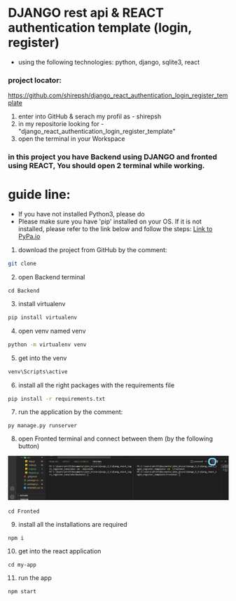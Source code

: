 
# DJANGO rest api & REACT authentication template (login, register)

- using the following technologies: python, django, sqlite3, react

### **project locator:**
https://github.com/shirepsh/django_react_authentication_login_register_template
1. enter into GitHub & serach my profil as - shirepsh
2. in my repositorie looking for - "django_react_authentication_login_register_template"
3. open the terminal in your Workspace 

### **in this project you have Backend using DJANGO and fronted using REACT, You should open 2 terminal while working.**


# **guide line:**
- If you have not installed Python3, please do
- Please make sure you have 'pip' installed on your OS. 
If it is not installed, please refer to the link below and follow the steps: [Link to PyPa.io](https://pip.pypa.io/en/stable/cli/pip_install/)




1. download the project from GitHub by the comment:
```bash
git clone
```
2. open Backend terminal 
```
cd Backend
```
3. install virtualenv
```bash 
pip install virtualenv
```
4. open venv named venv
```bash
python -m virtualenv venv
```
5. get into the venv 
```bash
venv\Scripts\active
```
6. install all the right packages with the requirements file
```bash
pip install -r requirements.txt  
``` 
7. run the application by the comment:
```
py manage.py runserver
```
8. open Fronted terminal and connect between them 
(by the following button)

![Logo](/terminal.jpg)
```
cd Fronted
```
9. install all the installations are required
```
npm i
```
10. get into the react application
 ```
 cd my-app
 ```
11. run the app
```
npm start
```